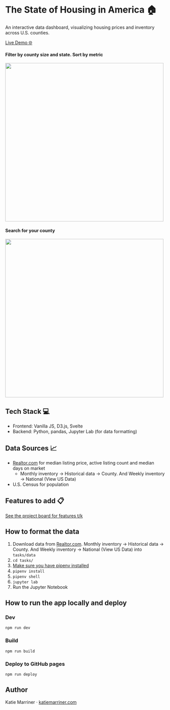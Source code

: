 # The State of Housing in America 🏠

An interactive data dashboard, visualizing housing prices and inventory across U.S. counties.

[Live Demo 🌐](https://katiemarriner.com/the-state-of-housing/)

#### Filter by county size and state. Sort by metric
<img src="https://github.com/user-attachments/assets/b76106db-56a8-4c33-937a-b5d0c67562ba" width="500">

#### Search for your county
<img src="https://github.com/user-attachments/assets/c7b6ac4b-4d44-40c8-87ea-83f42b6e8e5d" width="500">

## Tech Stack 💻
- Frontend: Vanilla JS, D3.js, Svelte 
- Backend: Python, pandas, Jupyter Lab (for data formatting)

## Data Sources 📈
- [Realtor.com](https://www.realtor.com/research/data/) for median listing price, active listing count and median days on market
  - Monthly inventory -> Historical data -> County. And Weekly inventory -> National (View US Data)
- U.S. Census for population

## Features to add 📋
[See the project board for features t/k](https://github.com/users/katiemarriner/projects/1/views/1)

## How to format the data
1. Download data from [Realtor.com](https://www.realtor.com/research/data/). Monthly inventory -> Historical data -> County. And Weekly inventory -> National (View US Data) into `tasks/data`
2. `cd tasks/`
3. [Make sure you have pipenv installed](https://pipenv.pypa.io/en/latest/)
4. `pipenv install`
5. `pipenv shell`
6. `jupyter lab`
7. Run the Jupyter Notebook

## How to run the app locally and deploy

### Dev
`npm run dev`

### Build
`npm run build`

### Deploy to GitHub pages
`npm run deploy`

## Author
Katie Marriner · [katiemarriner.com](https://katiemarriner.com)
